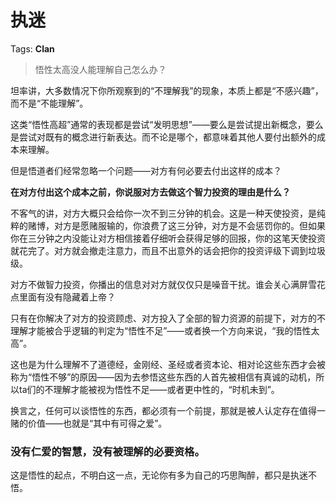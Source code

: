# 执迷

Tags: **Clan**

> 悟性太高没人能理解自己怎么办？



坦率讲，大多数情况下你所观察到的“不理解我”的现象，本质上都是“不感兴趣”，而不是“不能理解”。

这类“悟性高超”通常的表现都是尝试“发明思想”——要么是尝试提出新概念，要么是尝试对既有的概念进行新表达。而不论是哪个，都意味着其他人要付出额外的成本来理解。

但是悟道者们经常忽略一个问题——对方有何必要去付出这样的成本？

**在对方付出这个成本之前，你说服对方去做这个智力投资的理由是什么？**

不客气的讲，对方大概只会给你一次不到三分钟的机会。这是一种天使投资，是纯粹的赌博，对方是愿赌服输的，你浪费了这三分钟，对方是不会惩罚你的。但如果你在三分钟之内没能让对方相信接着仔细听会获得足够的回报，你的这笔天使投资就花完了。对方就会撤走注意力，而且不出意外的话会把你的投资评级下调到垃圾级。

对方不做智力投资，你播出的信息对对方就仅仅只是噪音干扰。谁会关心满屏雪花点里面有没有隐藏着上帝？

只有在你解决了对方的投资顾虑、对方投入了全部的智力资源的前提下，对方的不理解才能被合乎逻辑的判定为“悟性不足”——或者换一个方向来说，“我的悟性太高”。

这也是为什么理解不了道德经，金刚经、圣经或者资本论、相对论这些东西才会被称为“悟性不够”的原因——因为去参悟这些东西的人首先被相信有真诚的动机，所以ta们的不理解才能被视为悟性不足——或者更中性的，“时机未到”。

换言之，任何可以谈悟性的东西，都必须有一个前提，那就是被人认定存在值得一赌的价值——也就是“其中有可得之爱”。

  


### 没有仁爱的智慧，没有被理解的必要资格。

这是悟性的起点，不明白这一点，无论你有多为自己的巧思陶醉，都只是执迷不悟。



